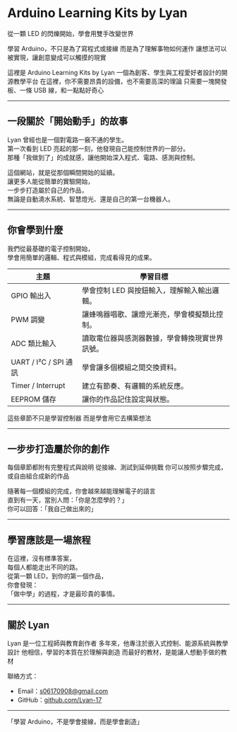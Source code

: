 # Arduino Learning Kits by Lyan

從一顆 LED 的閃爍開始，學會用雙手改變世界

學習 Arduino，不只是為了寫程式或接線 
而是為了理解事物如何運作
讓想法可以被實現，讓創意變成可以觸摸的現實

這裡是 Arduino Learning Kits by Lyan
一個為創客、學生與工程愛好者設計的開源教學平台 
在這裡，你不需要昂貴的設備，也不需要高深的理論 
只需要一塊開發板、一條 USB 線，和一點點好奇心

---

## 一段關於「開始動手」的故事

Lyan 曾經也是一個對電路一竅不通的學生。  
第一次看到 LED 亮起的那一刻，他發現自己能控制世界的一部分。  
那種「我做到了」的成就感，讓他開始深入程式、電路、感測與控制。

這個網站，就是從那個瞬間開始的延續。  
讓更多人能從簡單的實驗開始，  
一步步打造屬於自己的作品，  
無論是自動澆水系統、智慧燈光、還是自己的第一台機器人。

---

## 你會學到什麼

我們從最基礎的電子控制開始，  
學會用簡單的邏輯、程式與模組，完成看得見的成果。

| 主題 | 學習目標 |
|------|-----------|
| GPIO 輸出入 | 學會控制 LED 與按鈕輸入，理解輸入輸出邏輯。 |
| PWM 調變 | 讓蜂鳴器唱歌、讓燈光漸亮，學會模擬類比控制。 |
| ADC 類比輸入 | 讀取電位器與感測器數據，學會轉換現實世界訊號。 |
| UART / I²C / SPI 通訊 | 學會讓多個模組之間交換資料。 |
| Timer / Interrupt | 建立有節奏、有邏輯的系統反應。 |
| EEPROM 儲存 | 讓你的作品記住設定與狀態。 |

這些章節不只是學習控制器
而是學會用它去構築想法

---

## 一步步打造屬於你的創作

每個章節都附有完整程式與說明 
從接線、測試到延伸挑戰 
你可以按照步驟完成，或自由組合成新的作品

隨著每一個模組的完成，你會越來越能理解電子的語言  
直到有一天，當別人問：「你是怎麼學的？」  
你可以回答：「我自己做出來的」

---

## 學習應該是一場旅程

在這裡，沒有標準答案，  
每個人都能走出不同的路。  
從第一顆 LED，到你的第一個作品，  
你會發現：  
「做中學」的過程，才是最珍貴的事情。

---

## 關於 Lyan

Lyan 是一位工程師與教育創作者
多年來，他專注於嵌入式控制、能源系統與教學設計
他相信，學習的本質在於理解與創造
而最好的教材，是能讓人想動手做的教材

聯絡方式：  
- Email：[s06170908@gmail.com](mailto:s06170908@gmail.com)  
- GitHub：[github.com/Lyan-17](https://github.com/Lyan-17)  

---

「學習 Arduino，不是學會接線，而是學會創造」
